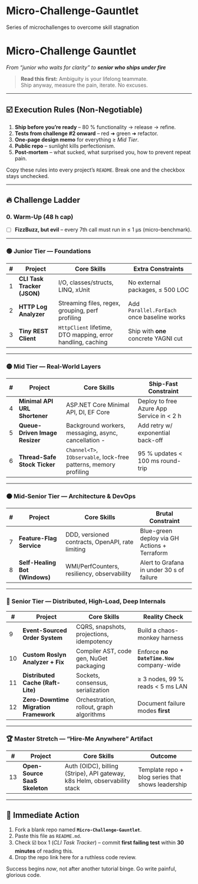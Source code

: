 # Micro-Challenge-Gauntlet
Series of microchallenges to overcome skill stagnation

# Micro-Challenge Gauntlet  
*From “junior who waits for clarity” to **senior who ships under fire***  

> **Read this first:** Ambiguity is your lifelong teammate.  
> Ship anyway, measure the pain, iterate. No excuses.

---

## ☑️ Execution Rules (Non-Negotiable)

1. **Ship before you’re ready** – 80 % functionality → release → refine.  
2. **Tests from challenge #2 onward** – red ➜ green ➜ refactor.  
3. **One-page design memo** for everything ≥ *Mid Tier*.  
4. **Public repo** – sunlight kills perfectionism.  
5. **Post-mortem** – what sucked, what surprised you, how to prevent repeat pain.

Copy these rules into every project’s `README`. Break one and the checkbox stays unchecked.

---

## 🔥 Challenge Ladder

### 0. Warm-Up (48 h cap)
- [ ] **FizzBuzz, but evil** – every 7th call must run in ≤ 1 µs (micro-benchmark).

---

### 🟢 Junior Tier — Foundations

| # | Project | Core Skills | Extra Constraints |
|---|---------|-------------|-------------------|
| 1 | **CLI Task Tracker (JSON)** | I/O, classes/structs, LINQ, xUnit | No external packages, ≤ 500 LOC |
| 2 | **HTTP Log Analyzer** | Streaming files, regex, grouping, perf profiling | Add `Parallel.ForEach` once baseline works |
| 3 | **Tiny REST Client** | `HttpClient` lifetime, DTO mapping, error handling, caching | Ship with **one** concrete YAGNI cut |

---

### 🟡 Mid Tier — Real-World Layers

| # | Project | Core Skills | Ship-Fast Constraint |
|---|---------|-------------|----------------------|
| 4 | **Minimal API URL Shortener** | ASP.NET Core Minimal API, DI, EF Core | Deploy to free Azure App Service in < 2 h |
| 5 | **Queue-Driven Image Resizer** | Background workers, messaging, async, cancellation -| Add retry w/ exponential back-off |
| 6 | **Thread-Safe Stock Ticker** | `Channel<T>`, `IObservable`, lock-free patterns, memory profiling | 95 % updates < 100 ms round-trip |

---

### 🟠 Mid-Senior Tier — Architecture & DevOps

| # | Project | Core Skills | Brutal Constraint |
|---|---------|-------------|-------------------|
| 7 | **Feature-Flag Service** | DDD, versioned contracts, OpenAPI, rate limiting | Blue-green deploy via GH Actions + Terraform |
| 8 | **Self-Healing Bot (Windows)** | WMI/PerfCounters, resiliency, observability | Alert to Grafana in under 30 s of failure |

---

### 🔴 Senior Tier — Distributed, High-Load, Deep Internals

| # | Project | Core Skills | Reality Check |
|---|---------|-------------|---------------|
| 9 | **Event-Sourced Order System** | CQRS, snapshots, projections, idempotency | Build a chaos-monkey harness |
| 10 | **Custom Roslyn Analyzer + Fix** | Compiler AST, code gen, NuGet packaging | Enforce **no `DateTime.Now`** company-wide |
| 11 | **Distributed Cache (Raft-Lite)** | Sockets, consensus, serialization | ≥ 3 nodes, 99 % reads < 5 ms LAN |
| 12 | **Zero-Downtime Migration Framework** | Orchestration, rollout, graph algorithms | Document failure modes **first** |

---

### 🏆 Master Stretch — “Hire-Me Anywhere” Artifact

| # | Project | Core Skills | Outcome |
|---|---------|-------------|---------|
| 13 | **Open-Source SaaS Skeleton** | Auth (OIDC), billing (Stripe), API gateway, k8s Helm, observability stack | Template repo + blog series that shows leadership |

---

## 📅 Immediate Action

1. Fork a blank repo named **`Micro-Challenge-Gauntlet`**.  
2. Paste this file as `README.md`.  
3. Check ☑️ box 1 (*CLI Task Tracker*) – commit **first failing test** within **30 minutes** of reading this.  
4. Drop the repo link here for a ruthless code review.

Success begins *now*, not after another tutorial binge. Go write painful, glorious code.

